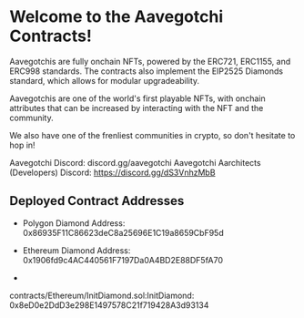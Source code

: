 # Welcome to the Aavegotchi Contracts!

Aavegotchis are fully onchain NFTs, powered by the ERC721, ERC1155, and ERC998 standards. The contracts also implement the EIP2525 Diamonds standard, which allows for modular upgradeability. 

Aavegotchis are one of the world's first playable NFTs, with onchain attributes that can be increased by interacting with the NFT and the community. 

We also have one of the frenliest communities in crypto, so don't hesitate to hop in!

Aavegotchi Discord: discord.gg/aavegotchi
Aavegotchi Aarchitects (Developers) Discord: https://discord.gg/dS3VnhzMbB

## Deployed Contract Addresses

* Polygon Diamond Address: 0x86935F11C86623deC8a25696E1C19a8659CbF95d

* Ethereum Diamond Address: 0x1906fd9c4AC440561F7197Da0A4BD2E88DF5fA70
*

contracts/Ethereum/InitDiamond.sol:InitDiamond: 0x8eD0e2DdD3e298E1497578C21f719428A3d93134
